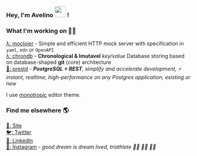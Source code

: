 ### Hey, I'm Avelino <img src="https://media.giphy.com/media/hvRJCLFzcasrR4ia7z/giphy.gif" width="30"> !

### What I'm working on 👨‍💻

[λ: moclojer](https://github.com/avelino/moclojer) - Simple and efficient HTTP mock server with specification in `yaml`, `edn` or `OpenAPI`<br />
[λ: chrondb](https://github.com/chrondb/chrondb) - **Chronological & Imutavel** _key/value_ Database storing based on database-shaped **git** (core) architecture<br />
[🐘: prestd](https://github.com/prest/prest) - _**PostgreSQL + REST**, simplify and accelerate development, ⚡ instant, realtime, high-performance on any Postgres application, existing or new_

I use [monotropic](https://github.com/avelino/monotropic-theme-vscode) editor theme.

### Find me elsewhere 🌎

[🚀: Site](https://avelino.run) <br>
[🐦: Twitter](https://twitter.com/avelinorun) <br>
[💼: LinkedIn](https://www.linkedin.com/in/avelinorun) <br>
[📸: Instagram](https://instagram.com/avelinorun) - _good dream is dream lived, triathlete 🏊‍♂️ 🚴‍♂️ 🏃‍♂️_
